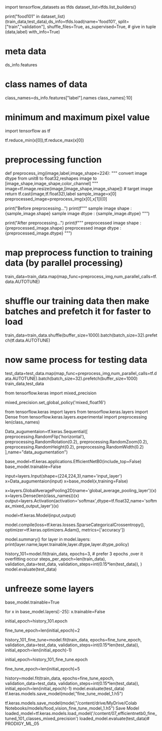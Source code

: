 import tensorflow_datasets as tfds
dataset_list=tfds.list_builders()

print("food101" in dataset_list)
(train_data,test_data),ds_info=tfds.load(name='food101',
                                         split=["train","validation"],
                                         shuffle_files=True,
                                         as_supervised=True,  # give in tuple (data,label)
                                         with_info=True)  
# meta data
ds_info.features
# class names of data
class_names=ds_info.features["label"].names
class_names[:10]
# minimum and maximum pixel value

import tensorflow as tf

tf.reduce_min(x[0]),tf.reduce_max(x[0])

# preprocessing function

def preprocess_img(image,label,image_shape=224):
  """ convert image dtype from unit8 to float32,reshapes 
      image to [image_shape,image_shape,color_channel]
  """
  image=tf.image.resize(image,[image_shape,image_shape]) # target image
  return tf.cast(image,tf.float32),label
sample_image=x[0]
preprocessed_image=preprocess_img(x[0],x[1])[0]

print("Before preprocessing...")
print(f"""
sample image shape : {sample_image.shape}
sample image dtype : {sample_image.dtype}
""")

print("After preprocessing...")
print(f"""
preprocessed image shape : {preprocessed_image.shape}
preprocessed image dtype : {preprocessed_image.dtype}
""")
# map preprocess function to training data (by parallel processing)
train_data=train_data.map(map_func=preprocess_img,num_parallel_calls=tf.data.AUTOTUNE)

# shuffle our training data then make batches and prefetch it for faster to load
train_data=train_data.shuffle(buffer_size=1000).batch(batch_size=32).prefetch(tf.data.AUTOTUNE)

# now same process for testing data
test_data=test_data.map(map_func=preprocess_img,num_parallel_calls=tf.data.AUTOTUNE).batch(batch_size=32).prefetch(buffer_size=1000)
train_data,test_data

from tensorflow.keras import mixed_precision

mixed_precision.set_global_policy('mixed_float16')

from tensorflow.keras import layers 
from tensorflow.keras.layers import Dense
from tensorflow.keras.layers.experimental import preprocessing
len(class_names)

Data_augumentaion=tf.keras.Sequential([
  preprocessing.RandomFlip('horizontal'),
  preprocessing.RandomRotation(0.2),
  preprocessing.RandomZoom(0.2),
  preprocessing.RandomHeight(0.2),
  preprocessing.RandomWidth(0.2)
],name="data_augumentation")

base_model=tf.keras.applications.EfficientNetB0(include_top=False)
base_model.trainable=False

input=layers.Input(shape=(224,224,3),name='input_layer')
x=Data_augumentaion(input)
x=base_model(x,training=False)

x=layers.GlobalAveragePooling2D(name='global_average_pooling_layer')(x)
x=layers.Dense(len(class_names))(x)
output=layers.Activation(activation='softmax',dtype=tf.float32,name='softmax_mixed_output_layer')(x)

model=tf.keras.Model(input,output)

model.compile(loss=tf.keras.losses.SparseCategoricalCrossentropy(),
              optimizer=tf.keras.optimizers.Adam(),
              metrics=['accuracy'])

model.summary()
for layer in model.layers:
  print(layer.name,layer.trainable,layer.dtype,layer.dtype_policy)

history_101=model.fit(train_data,
                      epochs=3,  # prefer 3 epochs ,over it overfitting occur
                      steps_per_epoch=len(train_data),
                      validation_data=test_data,
                      validation_steps=int(0.15*len(test_data)),
                      )
model.evaluate(test_data)

# unfreeze some layers
base_model.trainable=True

for x in base_model.layers[:-25]:
  x.trainable=False


initial_epoch=history_101.epoch

fine_tune_epoch=len(initial_epoch)+2

history_101_fine_tune=model.fit(train_data,
                    epochs=fine_tune_epoch,
                    validation_data=test_data,
                    validation_steps=int(0.15*len(test_data)),
                    initial_epoch=len(initial_epoch)-1)

initial_epoch=history_101_fine_tune.epoch

fine_tune_epoch=len(initial_epoch)+5

history=model.fit(train_data,
                    epochs=fine_tune_epoch,
                    validation_data=test_data,
                    validation_steps=int(0.15*len(test_data)),
                    initial_epoch=len(initial_epoch)-1)
model.evaluate(test_data)
tf.keras.models.save_model(model,"fine_tune_model_1.h5")

tf.keras.models.save_model(model,"/content/drive/MyDrive/Colab Notebooks/models/food_vision_fine_tune_model_1.h5")
Save Model
loaded_model=tf.keras.models.load_model('/content/07_efficientnetb0_fine_tuned_101_classes_mixed_precision')
loaded_model.evaluate(test_data)# PRODIGY_ML_05
